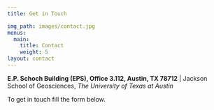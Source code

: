 ```yaml
---
title: Get in Touch

img_path: images/contact.jpg
menus:
  main:
    title: Contact
    weight: 5
layout: contact
---
```


**E.P. Schoch Building (EPS), Office 3.112, Austin, TX 78712​** |
Jackson School of Geosciences, *The University of Texas at Austin​*


To get in touch fill the form below.
